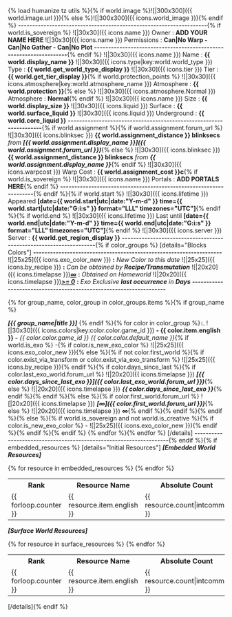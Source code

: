 {% load humanize tz utils %}{% if world.image %}![|300x300]({{ world.image.url }}){% else %}![|300x300]({{ icons.world_image }}){% endif %}
**-------------------------------------------------------------------**{% if world.is_sovereign %}
![|30x30]({{ icons.name }}) Owner : **ADD YOUR NAME HERE**
![|30x30]({{ icons.name }}) Permissions : **Can|No Warp - Can|No Gather - Can|No Plot**
**-------------------------------------------------------------------**{% endif %}
![|30x30]({{ icons.name }}) Name : **{{ world.display_name }}**
![|30x30]({{ icons.type|key:world.world_type }}) Type : **{{ world.get_world_type_display }}**
![|30x30]({{ icons.tier }}) Tier : **{{ world.get_tier_display }}**{% if world.protection_points %}
![|30x30]({{ icons.atmosphere|key:world.atmosphere_name }}) Atmosphere : **{{ world.protection }}**{% else %}
![|30x30]({{ icons.atmosphere.Normal }}) Atmosphere : **Normal**{% endif %}
![|30x30]({{ icons.name }}) Size : **{{ world.display_size }}**
![|30x30]({{ icons.liquid }}) Surface : **{{ world.surface_liquid }}**
![|30x30]({{ icons.liquid }}) Underground : **{{ world.core_liquid }}**
**-------------------------------------------------------------------**{% if world.assignment %}{% if world.assignment.forum_url %}
![|30x30]({{ icons.blinksec }}) **{{ world.assignment_distance }} blinksecs** _from_ **_[{{ world.assignment.display_name }}]({{ world.assignment.forum_url }})_**{% else %}
![|30x30]({{ icons.blinksec }}) **{{ world.assignment_distance }} blinksecs** _from_ **_{{ world.assignment.display_name }}_**{% endif %}
![|30x30]({{ icons.warpcost }}) Warp Cost : **{{ world.assignment_cost }}c**{% if world.is_sovereign %}
![|30x30]({{ icons.name }}) Portals : **ADD PORTALS HERE**{% endif %}
**-------------------------------------------------------------------**{% endif %}{% if world.start %}
![|30x30]({{ icons.lifetime }}) Appeared **[date={{ world.start|utc|date:"Y-m-d" }} time={{ world.start|utc|date:"G:i:s" }} format="LLL" timezones="UTC"]**{% endif %}{% if world.end %}
![|30x30]({{ icons.lifetime }}) Last until **[date={{ world.end|utc|date:"Y-m-d" }} time={{ world.end|utc|date:"G:i:s" }} format="LLL" timezones="UTC"]**{% endif %}
![|30x30]({{ icons.server }}) Server : **{{ world.get_region_display }}**
**-------------------------------------------------------------------**{% if color_groups %}
[details="Blocks Colors"]
**-------------------------------------------------------------------**
![|25x25]({{ icons.exo_color_new }}) **:** _New Color to this date_
![|25x25]({{ icons.by_recipe }}) **:** _Can be obtained by **Recipe/Transmutation**_
![|20x20]({{ icons.timelapse }})**_[∞]()_** **:** _Obtained on Homeworld_
![|20x20]({{ icons.timelapse }})**_[>= 0]()_** **:** _Exo Exclusive **last occurrence** in **Days**_
**-------------------------------------------------------------------**

{% for group_name, color_group in color_groups.items %}{% if group_name %}

_**[{{ group_name|title }}]**_
{% endif %}{% for color in color_group %}∟![|30x30]({{ icons.colors|key:color.color.game_id }}) **- {{ color.item.english }} -** _{{ color.color.game_id }} {{ color.color.default_name }}_{% if world.is_exo %} -{% if color.is_new_exo_color %} ![|25x25]({{ icons.exo_color_new }}){% else %}{% if not color.first_world %}{% if color.exist_via_transform or color.exist_via_exo_transform %} ![|25x25]({{ icons.by_recipe }}){% endif %}{% if color.days_since_last %}{% if color.last_exo_world.forum_url %} ![|20x20]({{ icons.timelapse }}) **_[{{ color.days_since_last_exo }}]({{ color.last_exo_world.forum_url }})_**{% else %} ![|20x20]({{ icons.timelapse }}) **_{{ color.days_since_last_exo }}_**{% endif %}{% endif %}{% else %}{% if color.first_world.forum_url %} ![|20x20]({{ icons.timelapse }}) **_[∞]({{ color.first_world.forum_url }})_**{% else %} ![|20x20]({{ icons.timelapse }}) **∞**{% endif %}{% endif %}{% endif %}{% else %}{% if world.is_sovereign and not world.is_creative %}{% if color.is_new_exo_color %} - ![|25x25]({{ icons.exo_color_new }}){% endif %}{% endif %}{% endif %}
{% endfor %}{% endfor %}
[/details]
**-------------------------------------------------------------------**{% endif %}{% if embedded_resources %}
[details="Initial Resources"]
_**[Embedded World Resources]**_
<table>
<tr><th>Rank</th><th>Resource Name</th><th>Absolute Count</th><th>Percentage</th></tr>{% for resource in embedded_resources %}
<tr><td>{{ forloop.counter }}</td><td>{{ resource.item.english }}</td><td>{{ resource.count|intcomma }}</td><td>{{ resource.percentage }}%</td>{% endfor %}
</table>


_**[Surface World Resources]**_
<table>
<tr><th>Rank</th><th>Resource Name</th><th>Absolute Count</th><th>Percentage</th></tr>{% for resource in surface_resources %}
<tr><td>{{ forloop.counter }}</td><td>{{ resource.item.english }}</td><td>{{ resource.count|intcomma }}</td><td>{{ resource.percentage }}%</td>{% endfor %}
</table>
[/details]{% endif %}
